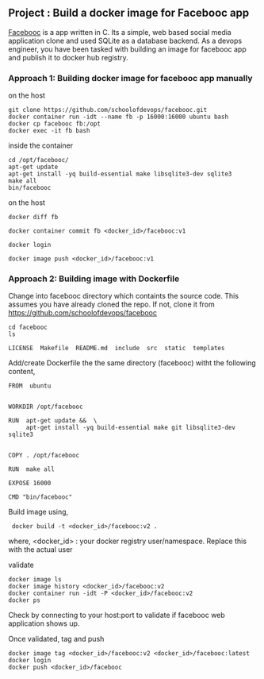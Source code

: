 
## Project : Build a docker image for Facebooc app 

[Facebooc](https://github.com/schoolofdevops/facebooc) is a app written in C. Its a simple, web based social media application clone and used SQLite as a database backend. As a devops engineer, you have been tasked with building an image for facebooc app and publish it to docker hub registry. 


### Approach 1: Building docker image for facebooc app manually


on the host 

```
git clone https://github.com/schoolofdevops/facebooc.git
docker container run -idt --name fb -p 16000:16000 ubuntu bash
docker cp facebooc fb:/opt
docker exec -it fb bash
```

inside the container 

```
cd /opt/facebooc/
apt-get update
apt-get install -yq build-essential make libsqlite3-dev sqlite3
make all
bin/facebooc
```

on the host 

```
docker diff fb 

docker container commit fb <docker_id>/facebooc:v1

docker login 

docker image push <docker_id>/facebooc:v1

```





### Approach 2: Building image with Dockerfile 


Change into facebooc directory which containts the source code.  This assumes you have already cloned the repo. If not, clone it from https://github.com/schoolofdevops/facebooc

```
cd facebooc 
ls

LICENSE  Makefile  README.md  include  src  static  templates

```

Add/create  Dockerfile the the same directory (facebooc) witht the following content, 

```
FROM  ubuntu


WORKDIR /opt/facebooc

RUN  apt-get update &&  \
     apt-get install -yq build-essential make git libsqlite3-dev sqlite3 


COPY . /opt/facebooc

RUN  make all 

EXPOSE 16000

CMD "bin/facebooc"
```

Build image using, 

```
 docker build -t <docker_id>/facebooc:v2 .
```

where, 
  <docker_id> : your docker registry user/namespace. Replace this with the actual user
  
  
validate 

```
docker image ls
docker image history <docker_id>/facebooc:v2
docker container run -idt -P <docker_id>/facebooc:v2
docker ps 
```

Check by connecting to your host:port to validate if facebooc web application shows up. 


Once validated, tag and push 

```
docker image tag <docker_id>/facebooc:v2 <docker_id>/facebooc:latest
docker login
docker push <docker_id>/facebooc
```



